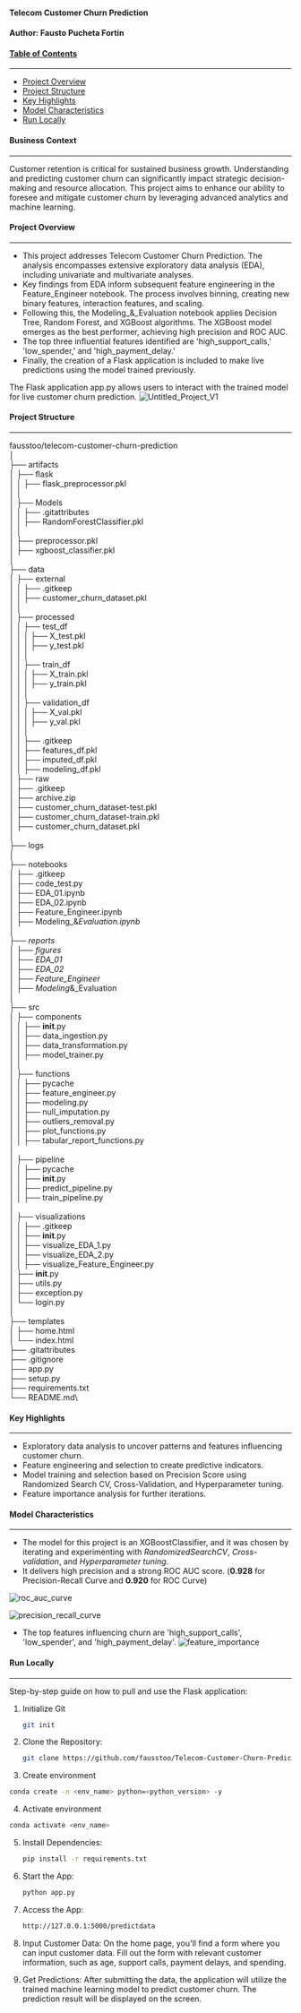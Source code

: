 #### **Telecom Customer Churn Prediction**
#### Author: **Fausto Pucheta Fortin**


#### <u>**Table of Contents**</u>
---
- [Project Overview](#Project-Overview)
- [Project Structure](#Project-Structure)
- [Key Highlights](#Key-Highlights)
- [Model Characteristics](#Model-Characteristics)
- [Run Locally](#Run-Locally)


#### **Business Context**
---
Customer retention is critical for sustained business growth. Understanding and predicting customer churn can significantly impact strategic decision-making and resource allocation. This project aims to enhance our ability to foresee and mitigate customer churn by leveraging advanced analytics and machine learning.


#### **Project Overview**
---
- This project addresses Telecom Customer Churn Prediction. The analysis encompasses extensive exploratory data analysis (EDA), including univariate and multivariate analyses.
- Key findings from EDA inform subsequent feature engineering in the Feature_Engineer notebook. The process involves binning, creating new binary features, interaction features, and scaling.
-  Following this, the Modeling_&_Evaluation notebook applies Decision Tree, Random Forest, and XGBoost algorithms. The XGBoost model emerges as the best performer, achieving high precision and ROC AUC.
-  The top three influential features identified are 'high_support_calls,' 'low_spender,' and 'high_payment_delay.' 
- Finally, the creation of a Flask application is included to make live predictions using the model trained previously.

The Flask application app.py allows users to interact with the trained model for live customer churn prediction.
![Untitled_Project_V1](https://github.com/fausstoo/Telecom-Customer-Churn-Prediction/assets/59534169/9d0ba389-91ae-4612-965e-576227772f69)


#### **Project Structure** 
---
fausstoo/telecom-customer-churn-prediction\
│\
├── artifacts\
│   ├── flask\
│   │   ├── flask_preprocessor.pkl\
│   │\
│   ├── Models\
│   │   ├── .gitattributes\
│   │   ├── RandomForestClassifier.pkl\
│   │\
│   ├── preprocessor.pkl\
│   ├── xgboost_classifier.pkl\
│\
├── data\
│   ├── external\
│   │   ├── .gitkeep\
│   │   ├── customer_churn_dataset.pkl\
│   │\
│   ├── processed\
│   │   ├── test_df\
│   │   │   ├── X_test.pkl\
│   │   │   ├── y_test.pkl\
│   │   │\
│   │   ├── train_df\
│   │   │   ├── X_train.pkl\
│   │   │   ├── y_train.pkl\
│   │   │\
│   │   ├── validation_df\
│   │   │   ├── X_val.pkl\
│   │   │   ├── y_val.pkl\
│   │   │\
│   │   ├── .gitkeep\
│   │   ├── features_df.pkl\
│   │   ├── imputed_df.pkl\
│   │   ├── modeling_df.pkl\
│   ├── raw\
│      ├── .gitkeep\
│      ├── archive.zip\
│      ├── customer_churn_dataset-test.pkl\
│      ├── customer_churn_dataset-train.pkl\
│      ├── customer_churn_dataset.pkl\
│\
├── logs\
│\
├── notebooks\
│   ├── .gitkeep\
│   ├── code_test.py\
│   ├── EDA_01.ipynb\
│   ├── EDA_02.ipynb\
│   ├── Feature_Engineer.ipynb\
│   ├── Modeling_&_Evaluation.ipynb\
│\
├── reports\
│   ├── figures\
│   ├── EDA_01\
│   ├── EDA_02\
│   ├── Feature_Engineer\
│   ├── Modeling_&_Evaluation\
│\
├── src\
│   ├── components\
│   │   ├── __init__.py\
│   │   ├── data_ingestion.py\
│   │   ├── data_transformation.py\
│   │   ├── model_trainer.py\
│   │\
│   ├── functions\
│   │   ├── pycache\
│   │   ├── feature_engineer.py\
│   │   ├── modeling.py\
│   │   ├── null_imputation.py\
│   │   ├── outliers_removal.py\
│   │   ├── plot_functions.py\
│   │   ├── tabular_report_functions.py\
│\
│   ├── pipeline\
│   │   ├── pycache\
│   │   ├── __init__.py\
│   │   ├── predict_pipeline.py\
│   │   ├── train_pipeline.py\
│\
│   ├── visualizations\
│   │   ├── .gitkeep\
│   │   ├── __init__.py\
│   │   ├── visualize_EDA_1.py\
│   │   ├── visualize_EDA_2.py\
│   │   ├── visualize_Feature_Engineer.py\
│   ├── __init__.py\
│   ├── utils.py\
│   ├── exception.py\
│   └── login.py\
│\
├── templates\
│   ├── home.html\
│   └── index.html\
├── .gitattributes\
├── .gitignore\
├── app.py\
├── setup.py\
├── requirements.txt\
└── README.md\

#### **Key Highlights**
---
- Exploratory data analysis to uncover patterns and features influencing customer churn.
- Feature engineering and selection to create predictive indicators.
- Model training and selection based on Precision Score using Randomized Search CV, Cross-Validation, and Hyperparameter tuning.
- Feature importance analysis for further iterations.


#### **Model Characteristics**
---
- The model for this project is an XGBoostClassifier, and it was chosen by iterating and experimenting with *RandomizedSearchCV*, *Cross-validation*, and *Hyperparameter tuning*.
- It delivers high precision and a strong ROC AUC score. (**0.928** for Precision-Recall Curve and **0.920** for ROC Curve)
  
![roc_auc_curve](https://github.com/fausstoo/Telecom-Customer-Churn-Prediction/assets/59534169/1643e6ec-db6a-433b-ad8a-9420208590bc)

![precision_recall_curve](https://github.com/fausstoo/Telecom-Customer-Churn-Prediction/assets/59534169/b9f7ea54-aa8a-4a3c-a8d6-814ed63e3e0a)
  
- The top features influencing churn are 'high_support_calls', 'low_spender', and 'high_payment_delay'.
![feature_importance](https://github.com/fausstoo/Telecom-Customer-Churn-Prediction/assets/59534169/37ca26b7-c27a-451d-a93f-3afe05a2c7b1)


#### **Run Locally**
---
Step-by-step guide on how to pull and use the Flask application: 
1. Initialize Git 
   ```bash
   git init
   ```
   
2. Clone the Repository: 
   ```bash
   git clone https://github.com/fausstoo/Telecom-Customer-Churn-Prediction.git
   ```
   
3. Create environment
```bash
conda create -n <env_name> python=<python_version> -y
```

4. Activate environment
```bash
conda activate <env_name>
```

5. Install Dependencies: 
   ```bash
   pip install -r requirements.txt
   ```
   
6. Start the App: 
   ```bash
   python app.py
   ```
   
7. Access the App: 
   ```bash
   http://127.0.0.1:5000/predictdata
   ```
   
8. Input Customer Data: 
On the home page, you'll find a form where you can input customer data. Fill out the form with relevant customer information, such as age, support calls, payment delays, and spending.

9. Get Predictions: 
After submitting the data, the application will utilize the trained machine learning model to predict customer churn. The prediction result will be displayed on the screen.
